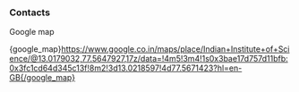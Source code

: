 ### Contacts

Google map

{google_map}https://www.google.co.in/maps/place/Indian+Institute+of+Science/@13.0179032,77.5647927,17z/data=!4m5!3m4!1s0x3bae17d757d11bfb:0x3fc1cd64d345c13f!8m2!3d13.0218597!4d77.5671423?hl=en-GB{/google_map}

